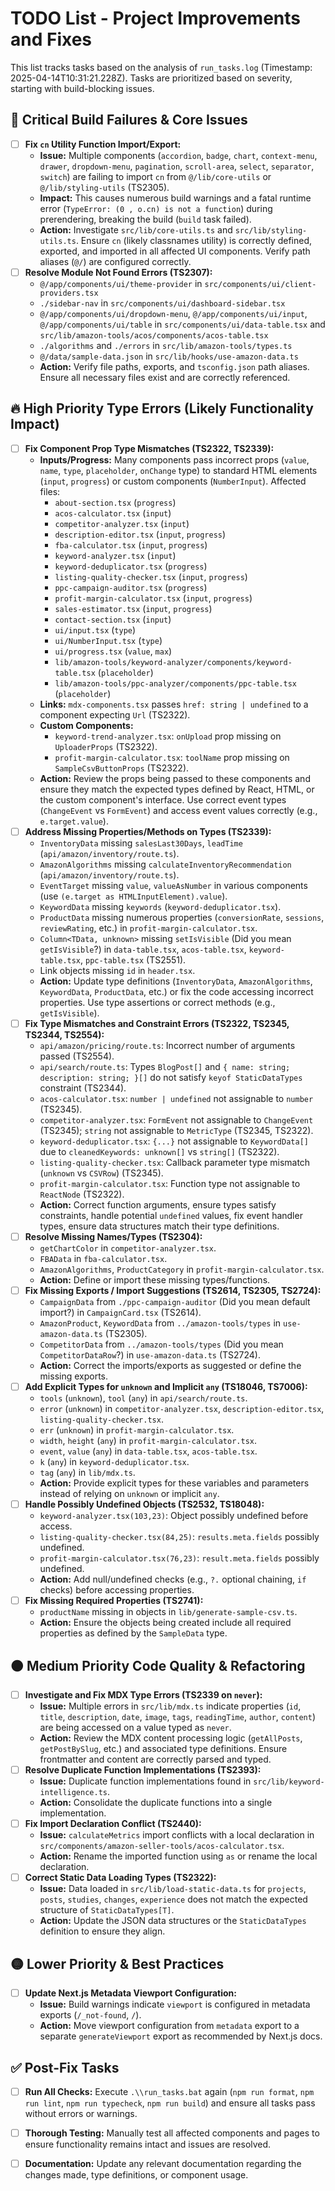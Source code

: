 # TODO List - Project Improvements and Fixes

This list tracks tasks based on the analysis of `run_tasks.log` (Timestamp: 2025-04-14T10:31:21.228Z). Tasks are prioritized based on severity, starting with build-blocking issues.

## 🚨 Critical Build Failures & Core Issues

-   [ ] **Fix `cn` Utility Function Import/Export:**
    -   **Issue:** Multiple components (`accordion`, `badge`, `chart`, `context-menu`, `drawer`, `dropdown-menu`, `pagination`, `scroll-area`, `select`, `separator`, `switch`) are failing to import `cn` from `@/lib/core-utils` or `@/lib/styling-utils` (TS2305).
    -   **Impact:** This causes numerous build warnings and a fatal runtime error (`TypeError: (0 , o.cn) is not a function`) during prerendering, breaking the build (`build` task failed).
    -   **Action:** Investigate `src/lib/core-utils.ts` and `src/lib/styling-utils.ts`. Ensure `cn` (likely classnames utility) is correctly defined, exported, and imported in all affected UI components. Verify path aliases (`@/`) are configured correctly.
-   [ ] **Resolve Module Not Found Errors (TS2307):**
    -   `@/app/components/ui/theme-provider` in `src/components/ui/client-providers.tsx`
    -   `./sidebar-nav` in `src/components/ui/dashboard-sidebar.tsx`
    -   `@/app/components/ui/dropdown-menu`, `@/app/components/ui/input`, `@/app/components/ui/table` in `src/components/ui/data-table.tsx` and `src/lib/amazon-tools/acos/components/acos-table.tsx`
    -   `./algorithms` and `./errors` in `src/lib/amazon-tools/types.ts`
    -   `@/data/sample-data.json` in `src/lib/hooks/use-amazon-data.ts`
    -   **Action:** Verify file paths, exports, and `tsconfig.json` path aliases. Ensure all necessary files exist and are correctly referenced.

## 🔥 High Priority Type Errors (Likely Functionality Impact)

-   [ ] **Fix Component Prop Type Mismatches (TS2322, TS2339):**
    -   **Inputs/Progress:** Many components pass incorrect props (`value`, `name`, `type`, `placeholder`, `onChange` type) to standard HTML elements (`input`, `progress`) or custom components (`NumberInput`). Affected files:
        -   `about-section.tsx` (`progress`)
        -   `acos-calculator.tsx` (`input`)
        -   `competitor-analyzer.tsx` (`input`)
        -   `description-editor.tsx` (`input`, `progress`)
        -   `fba-calculator.tsx` (`input`, `progress`)
        -   `keyword-analyzer.tsx` (`input`)
        -   `keyword-deduplicator.tsx` (`progress`)
        -   `listing-quality-checker.tsx` (`input`, `progress`)
        -   `ppc-campaign-auditor.tsx` (`progress`)
        -   `profit-margin-calculator.tsx` (`input`, `progress`)
        -   `sales-estimator.tsx` (`input`, `progress`)
        -   `contact-section.tsx` (`input`)
        -   `ui/input.tsx` (`type`)
        -   `ui/NumberInput.tsx` (`type`)
        -   `ui/progress.tsx` (`value`, `max`)
        -   `lib/amazon-tools/keyword-analyzer/components/keyword-table.tsx` (`placeholder`)
        -   `lib/amazon-tools/ppc-analyzer/components/ppc-table.tsx` (`placeholder`)
    -   **Links:** `mdx-components.tsx` passes `href: string | undefined` to a component expecting `Url` (TS2322).
    -   **Custom Components:**
        -   `keyword-trend-analyzer.tsx`: `onUpload` prop missing on `UploaderProps` (TS2322).
        -   `profit-margin-calculator.tsx`: `toolName` prop missing on `SampleCsvButtonProps` (TS2322).
    -   **Action:** Review the props being passed to these components and ensure they match the expected types defined by React, HTML, or the custom component's interface. Use correct event types (`ChangeEvent` vs `FormEvent`) and access event values correctly (e.g., `e.target.value`).
-   [ ] **Address Missing Properties/Methods on Types (TS2339):**
    -   `InventoryData` missing `salesLast30Days`, `leadTime` (`api/amazon/inventory/route.ts`).
    -   `AmazonAlgorithms` missing `calculateInventoryRecommendation` (`api/amazon/inventory/route.ts`).
    -   `EventTarget` missing `value`, `valueAsNumber` in various components (use `(e.target as HTMLInputElement).value`).
    -   `KeywordData` missing `keywords` (`keyword-deduplicator.tsx`).
    -   `ProductData` missing numerous properties (`conversionRate`, `sessions`, `reviewRating`, etc.) in `profit-margin-calculator.tsx`.
    -   `Column<TData, unknown>` missing `setIsVisible` (Did you mean `getIsVisible`?) in `data-table.tsx`, `acos-table.tsx`, `keyword-table.tsx`, `ppc-table.tsx` (TS2551).
    -   Link objects missing `id` in `header.tsx`.
    -   **Action:** Update type definitions (`InventoryData`, `AmazonAlgorithms`, `KeywordData`, `ProductData`, etc.) or fix the code accessing incorrect properties. Use type assertions or correct methods (e.g., `getIsVisible`).
-   [ ] **Fix Type Mismatches and Constraint Errors (TS2322, TS2345, TS2344, TS2554):**
    -   `api/amazon/pricing/route.ts`: Incorrect number of arguments passed (TS2554).
    -   `api/search/route.ts`: Types `BlogPost[]` and `{ name: string; description: string; }[]` do not satisfy `keyof StaticDataTypes` constraint (TS2344).
    -   `acos-calculator.tsx`: `number | undefined` not assignable to `number` (TS2345).
    -   `competitor-analyzer.tsx`: `FormEvent` not assignable to `ChangeEvent` (TS2345); `string` not assignable to `MetricType` (TS2345, TS2322).
    -   `keyword-deduplicator.tsx`: `{...}` not assignable to `KeywordData[]` due to `cleanedKeywords: unknown[]` vs `string[]` (TS2322).
    -   `listing-quality-checker.tsx`: Callback parameter type mismatch (`unknown` vs `CSVRow`) (TS2345).
    -   `profit-margin-calculator.tsx`: Function type not assignable to `ReactNode` (TS2322).
    -   **Action:** Correct function arguments, ensure types satisfy constraints, handle potential `undefined` values, fix event handler types, ensure data structures match their type definitions.
-   [ ] **Resolve Missing Names/Types (TS2304):**
    -   `getChartColor` in `competitor-analyzer.tsx`.
    -   `FBAData` in `fba-calculator.tsx`.
    -   `AmazonAlgorithms`, `ProductCategory` in `profit-margin-calculator.tsx`.
    -   **Action:** Define or import these missing types/functions.
-   [ ] **Fix Missing Exports / Import Suggestions (TS2614, TS2305, TS2724):**
    -   `CampaignData` from `./ppc-campaign-auditor` (Did you mean default import?) in `CampaignCard.tsx` (TS2614).
    -   `AmazonProduct`, `KeywordData` from `../amazon-tools/types` in `use-amazon-data.ts` (TS2305).
    -   `CompetitorData` from `../amazon-tools/types` (Did you mean `CompetitorDataRow`?) in `use-amazon-data.ts` (TS2724).
    -   **Action:** Correct the imports/exports as suggested or define the missing exports.
-   [ ] **Add Explicit Types for `unknown` and Implicit `any` (TS18046, TS7006):**
    -   `tools` (`unknown`), `tool` (`any`) in `api/search/route.ts`.
    -   `error` (`unknown`) in `competitor-analyzer.tsx`, `description-editor.tsx`, `listing-quality-checker.tsx`.
    -   `err` (`unknown`) in `profit-margin-calculator.tsx`.
    -   `width`, `height` (`any`) in `profit-margin-calculator.tsx`.
    -   `event`, `value` (`any`) in `data-table.tsx`, `acos-table.tsx`.
    -   `k` (`any`) in `keyword-deduplicator.tsx`.
    -   `tag` (`any`) in `lib/mdx.ts`.
    -   **Action:** Provide explicit types for these variables and parameters instead of relying on `unknown` or implicit `any`.
-   [ ] **Handle Possibly Undefined Objects (TS2532, TS18048):**
    -   `keyword-analyzer.tsx(103,23)`: Object possibly undefined before access.
    -   `listing-quality-checker.tsx(84,25)`: `results.meta.fields` possibly undefined.
    -   `profit-margin-calculator.tsx(76,23)`: `result.meta.fields` possibly undefined.
    -   **Action:** Add null/undefined checks (e.g., `?.` optional chaining, `if` checks) before accessing properties.
-   [ ] **Fix Missing Required Properties (TS2741):**
    -   `productName` missing in objects in `lib/generate-sample-csv.ts`.
    -   **Action:** Ensure the objects being created include all required properties as defined by the `SampleData` type.

## 🟠 Medium Priority Code Quality & Refactoring

-   [ ] **Investigate and Fix MDX Type Errors (TS2339 on `never`):**
    -   **Issue:** Multiple errors in `src/lib/mdx.ts` indicate properties (`id`, `title`, `description`, `date`, `image`, `tags`, `readingTime`, `author`, `content`) are being accessed on a value typed as `never`.
    -   **Action:** Review the MDX content processing logic (`getAllPosts`, `getPostBySlug`, etc.) and associated type definitions. Ensure frontmatter and content are correctly parsed and typed.
-   [ ] **Resolve Duplicate Function Implementations (TS2393):**
    -   **Issue:** Duplicate function implementations found in `src/lib/keyword-intelligence.ts`.
    -   **Action:** Consolidate the duplicate functions into a single implementation.
-   [ ] **Fix Import Declaration Conflict (TS2440):**
    -   **Issue:** `calculateMetrics` import conflicts with a local declaration in `src/components/amazon-seller-tools/acos-calculator.tsx`.
    -   **Action:** Rename the imported function using `as` or rename the local declaration.
-   [ ] **Correct Static Data Loading Types (TS2322):**
    -   **Issue:** Data loaded in `src/lib/load-static-data.ts` for `projects`, `posts`, `studies`, `changes`, `experience` does not match the expected structure of `StaticDataTypes[T]`.
    -   **Action:** Update the JSON data structures or the `StaticDataTypes` definition to ensure they align.

## 🟡 Lower Priority & Best Practices

-   [ ] **Update Next.js Metadata Viewport Configuration:**
    -   **Issue:** Build warnings indicate `viewport` is configured in metadata exports (`/_not-found`, `/`).
    -   **Action:** Move viewport configuration from `metadata` export to a separate `generateViewport` export as recommended by Next.js docs.

## ✅ Post-Fix Tasks

-   [ ] **Run All Checks:** Execute `.\\run_tasks.bat` again (`npm run format`, `npm run lint`, `npm run typecheck`, `npm run build`) and ensure all tasks pass without errors or warnings.
-   [ ] **Thorough Testing:** Manually test all affected components and pages to ensure functionality remains intact and issues are resolved.
-   [ ] **Documentation:** Update any relevant documentation regarding the changes made, type definitions, or component usage.

